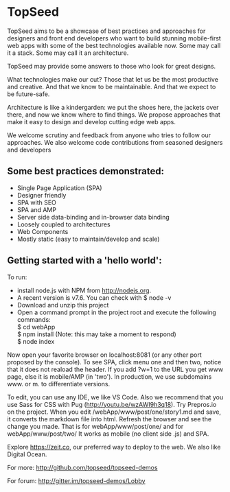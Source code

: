 # TopSeed

TopSeed aims to be a showcase of best practices and approaches for designers and front end developers
who want to build stunning mobile-first web apps with some of the best technologies
available now. Some may call it a stack. Some may call it an architecture. 

TopSeed may provide some answers to those 
who look for great designs.

What technologies make our cut? Those that let us be the most
productive and creative. And that we know to be maintainable. And that we expect 
to be future-safe.

Architecture is like a kindergarden: we put the shoes here, the jackets over there,
and now we know where to find things. We propose approaches that make it easy
to design and develop cutting edge web apps.

We welcome scrutiny and feedback from anyone who tries to follow our approaches. 
We also welcome code contributions from seasoned designers and developers

## Some best practices demonstrated:
- Single Page Application (SPA)
- Designer friendly
- SPA with SEO
- SPA and AMP
- Server side data-binding and in-browser data binding
- Loosely coupled to architectures
- Web Components
- Mostly static (easy to maintain/develop and scale)


## Getting started with a 'hello world':

To run:
- install node.js with NPM from <http://nodejs.org>.
- A recent version is v7.6. You can check with $ node -v
- Download and unzip this project
- Open a command prompt in the project root and execute the following commands:  
$ cd webApp  
$ npm install (Note: this may take a moment to respond)  
$ node index    

Now open your favorite browser on localhost:8081 (or any other port proposed by the console). To see SPA, click menu one and then two, notice that it does not reaload the header.
If you add ?w=1 to the URL you get www page, else it is mobile/AMP (in 'two'). In production, we use subdomains www. or m.
to differentiate versions.

To edit, you can use any IDE, we like VS Code. Also we recommend that you use Sass for CSS with Pug (<http://youtu.be/wzAWI9h3q18>). Try Prepros.io on the project. When you edit /webApp/www/post/one/story1.md and save, it converts the markdown file into html. Refresh the browser and see the change you made. That is for webApp/www/post/one/ and for webApp/www/post/two/ It works as mobile (no client side .js) and SPA.

Explore https://zeit.co, our preferred way to deploy to the web. We also like Digital Ocean.

For more: http://github.com/topseed/topseed-demos

For forum: http://gitter.im/topseed-demos/Lobby

